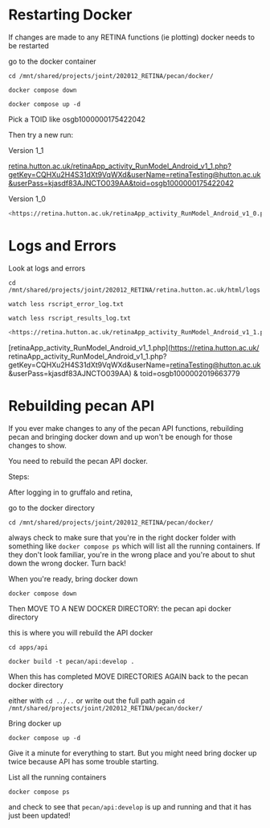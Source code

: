 # Restarting Docker

If changes are made to any RETINA functions (ie plotting) docker needs to be restarted

go to the docker container

`cd /mnt/shared/projects/joint/202012_RETINA/pecan/docker/`

`docker compose down`

`docker compose up -d`

Pick a TOID like osgb1000000175422042

Then try a new run:

Version 1_1

[retina.hutton.ac.uk/retinaApp_activity_RunModel_Android_v1_1.php?getKey=CQHXu2H4S31dXt9VqWXd&userName=retinaTesting@hutton.ac.uk&userPass=kjasdf83AJNCTO039AA&toid=osgb1000000175422042](https://retina.hutton.ac.uk/retinaApp_activity_RunModel_Android_v1_1.php?getKey=CQHXu2H4S31dXt9VqWXd&userName=retinaTesting@hutton.ac.uk&userPass=kjasdf83AJNCTO039AA&toid=osgb1000000175422042)

Version 1_0

```bash
<https://retina.hutton.ac.uk/retinaApp_activity_RunModel_Android_v1_0.php?getKey=CQHXu2H4S31dXt9VqWXd&userName=retinaTesting@hutton.ac.uk&userPass=kjasdf83AJNCTO039AA&toid=osgb1000000175422042>
```

# Logs and Errors

Look at logs and errors

`cd /mnt/shared/projects/joint/202012_RETINA/retina.hutton.ac.uk/html/logs`

`watch less rscript_error_log.txt`

`watch less rscript_results_log.txt`

```bash
<https://retina.hutton.ac.uk/retinaApp_activity_RunModel_Android_v1_1.php?getKey=CQHXu2H4S31dXt9VqWXd&userName=retinaTesting@hutton.ac.uk&userPass=kjasdf83AJNCTO039AA&toid=osgb1000002019663779>
```

[retinaApp_activity_RunModel_Android_v1_1.php](https://retina.hutton.ac.uk/
retinaApp_activity_RunModel_Android_v1_1.php?getKey=CQHXu2H4S31dXt9VqWXd&userName=retinaTesting@hutton.ac.uk&userPass=kjasdf83AJNCTO039AA)
\&
toid=osgb1000002019663779

# Rebuilding pecan API

If you ever make changes to any of the pecan API functions, 
rebuilding pecan and bringing docker down and up won't be enough
for those changes to show.

You need to rebuild the pecan API docker. 


Steps:

After logging in to gruffalo and retina, 

go to the docker directory

`cd /mnt/shared/projects/joint/202012_RETINA/pecan/docker/`

always check to make sure that you're in the right docker folder 
with something like `docker compose ps` which will list
all the running containers. 
If they don't look familiar, you're in the wrong place and you're about
to shut down the wrong docker. Turn back!

When you're ready, bring docker down

`docker compose down`

Then MOVE TO A NEW DOCKER DIRECTORY: the pecan api docker directory

this is where you will rebuild the API docker

`cd apps/api`

`docker build -t pecan/api:develop .`

When this has completed MOVE DIRECTORIES AGAIN
back to the pecan docker directory

either with `cd ../..`
or write out the full path again
`cd /mnt/shared/projects/joint/202012_RETINA/pecan/docker/`

Bring docker up

`docker compose up -d`

Give it a minute for everything to start. 
But you might need bring docker up twice because API has some trouble starting. 


List all the running containers

`docker compose ps` 

and check to see that `pecan/api:develop` is up and running and
that it has just been updated!
